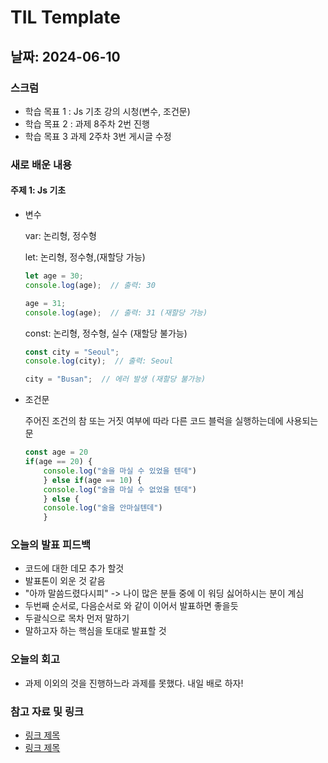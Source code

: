 # TIL Template

## 날짜: 2024-06-10

### 스크럼
- 학습 목표 1 : Js 기초 강의 시청(변수, 조건문)
- 학습 목표 2 : 과제 8주차 2번 진행
- 학습 목표 3 과제 2주차 3번 게시글 수정

### 새로 배운 내용
#### 주제 1: Js 기초
- 변수

    var: 논리형, 정수형
    
    let: 논리형, 정수형,(재할당 가능)
    ```js
    let age = 30;
    console.log(age);  // 출력: 30

    age = 31;
    console.log(age);  // 출력: 31 (재할당 가능)
    ```
    const: 논리형, 정수형, 실수 (재할당 불가능)
    ```js
    const city = "Seoul";
    console.log(city);  // 출력: Seoul

    city = "Busan";  // 에러 발생 (재할당 불가능)
    ```
- 조건문
    
    주어진 조건의 참 또는 거짓 여부에 따라 다른 코드 블럭을 실행하는데에 사용되는 문
    ```js
    const age = 20
    if(age == 20) {
	    console.log("술을 마실 수 있었을 텐데")
        } else if(age == 10) {
	    console.log("술을 마실 수 없었을 텐데")
        } else {
	    console.log("술을 안마실텐데")
        }
    ```


### 오늘의 발표 피드백
- 코드에 대한 데모 추가 할것
- 발표톤이 외운 것 같음
- "아까 말씀드렸다시피" -> 나이 많은 분들 중에 이 워딩 싫어하시는 분이 계심
- 두번째 순서로, 다음순서로 와 같이 이어서 발표하면 좋을듯
- 두괄식으로 목차 먼저 말하기
- 말하고자 하는 핵심을 토대로 발표할 것


### 오늘의 회고
- 과제 이외의 것을 진행하느라 과제를 못했다. 내일 배로 하자!

### 참고 자료 및 링크
- [링크 제목](URL)
- [링크 제목](URL)
